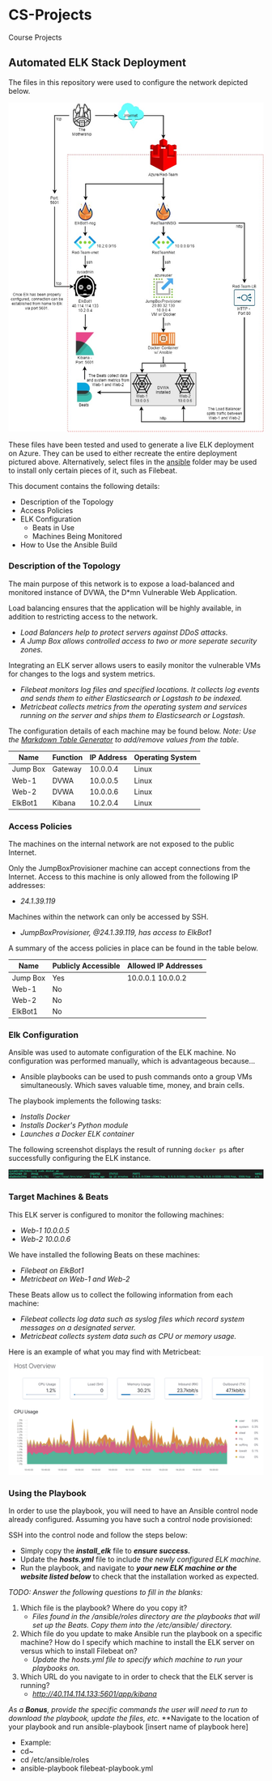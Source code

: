# CS-Projects
Course Projects
## Automated ELK Stack Deployment

The files in this repository were used to configure the network depicted below.

![RedTeam Network Diagram](https://github.com/dkrueger06/CS-Projects/blob/main/images/RedTeam%20Network%20Diagram.jpg)

These files have been tested and used to generate a live ELK deployment on Azure. They can be used to either recreate the entire deployment pictured above. Alternatively, select files in the [ansible](https://github.com/dkrueger06/CS-Projects/tree/main/ansible) folder may be used to install only certain pieces of it, such as Filebeat.




This document contains the following details:
- Description of the Topology
- Access Policies
- ELK Configuration
  - Beats in Use
  - Machines Being Monitored
- How to Use the Ansible Build


### Description of the Topology

The main purpose of this network is to expose a load-balanced and monitored instance of DVWA, the D*mn Vulnerable Web Application.

Load balancing ensures that the application will be highly available, in addition to restricting access to the network.
- _Load Balancers help to protect servers against DDoS attacks._
- _A Jump Box allows controlled access to two or more seperate security zones._

Integrating an ELK server allows users to easily monitor the vulnerable VMs for changes to the logs and system metrics.
- _Filebeat monitors log files and specified locations. It collects log events and sends them to either Elasticsearch or Logstash to be indexed._
- _Metricbeat collects metrics from the operating system and services running on the server and ships them to Elasticsearch or Logstash._

The configuration details of each machine may be found below.
_Note: Use the [Markdown Table Generator](http://www.tablesgenerator.com/markdown_tables) to add/remove values from the table_.

| Name     | Function | IP Address | Operating System |
|----------|----------|------------|------------------|
| Jump Box | Gateway  | 10.0.0.4   | Linux            |
| Web-1    | DVWA     | 10.0.0.5   | Linux            |
| Web-2    | DVWA     | 10.0.0.6   | Linux            |
| ElkBot1  | Kibana   | 10.2.0.4   | Linux            |

### Access Policies

The machines on the internal network are not exposed to the public Internet. 

Only the JumpBoxProvisioner machine can accept connections from the Internet. Access to this machine is only allowed from the following IP addresses:
- _24.1.39.119_

Machines within the network can only be accessed by SSH.
- _JumpBoxProvisioner, @24.1.39.119, has access to ElkBot1_

A summary of the access policies in place can be found in the table below.

| Name     | Publicly Accessible | Allowed IP Addresses |
|----------|---------------------|----------------------|
| Jump Box | Yes                 | 10.0.0.1 10.0.0.2    |
| Web-1    | No                  |                      |
| Web-2    | No                  |                      |
| ElkBot1  | No                  |                      | 

### Elk Configuration

Ansible was used to automate configuration of the ELK machine. No configuration was performed manually, which is advantageous because...
- Ansible playbooks can be used to push commands onto a group VMs simultaneously. Which saves valuable time, money, and brain cells.

The playbook implements the following tasks:
- _Installs Docker_
- _Installs Docker's Python module_
- _Launches a Docker ELK container_

The following screenshot displays the result of running `docker ps` after successfully configuring the ELK instance.

![sudo docker ps](https://github.com/dkrueger06/CS-Projects/blob/main/images/sudo%20docker%20ps.PNG)

### Target Machines & Beats
This ELK server is configured to monitor the following machines:
- _Web-1 10.0.0.5_
- _Web-2 10.0.0.6_

We have installed the following Beats on these machines:
- _Filebeat on ElkBot1_
- _Metricbeat on Web-1 and Web-2_

These Beats allow us to collect the following information from each machine:
- _Filebeat collects log data such as syslog files which record system messages on a designated server._ 
- _Metricbeat collects system data such as CPU or memory usage._

Here is an example of what you may find with Metricbeat:
![Metricbeat](https://github.com/dkrueger06/CS-Projects/blob/main/images/Metricbeat.PNG)

### Using the Playbook
In order to use the playbook, you will need to have an Ansible control node already configured. Assuming you have such a control node provisioned: 

SSH into the control node and follow the steps below:
- Simply copy the **_install_elk_** file to **_ensure success._**
- Update the **_hosts.yml_** file to include _the newly configured ELK machine._
- Run the playbook, and navigate to **_your new ELK machine or the website listed below_** to check that the installation worked as expected.

_TODO: Answer the following questions to fill in the blanks:_
1. Which file is the playbook? Where do you copy it?
   - _Files found in the /ansible/roles directory are the playbooks that will set up the Beats. Copy them into the /etc/ansible/ directory._
2. Which file do you update to make Ansible run the playbook on a specific machine? How do I specify which machine to install the ELK server on versus which to install Filebeat on?
   - _Update the hosts.yml file to specify which machine to run your playbooks on._
3. Which URL do you navigate to in order to check that the ELK server is running?
   - _http://40.114.114.133:5601/app/kibana_

_As a **Bonus**, provide the specific commands the user will need to run to download the playbook, update the files, etc._
**Navigate to the location of your playbook and run ansible-playbook [insert name of playbook here]
 - Example: 
 - cd~ 
 - cd /etc/ansible/roles 
 - ansible-playbook filebeat-playbook.yml

